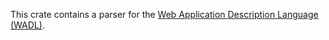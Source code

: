This crate contains a parser for the [Web Application Description Language (WADL)](https://www.w3.org/submissions/wadl/).

